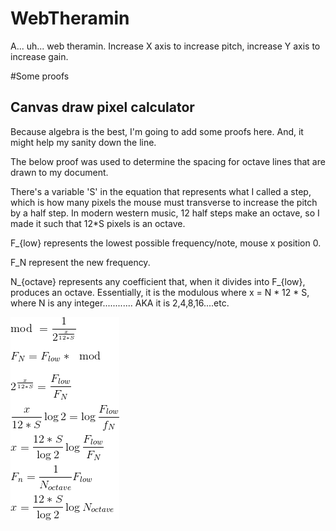 # WebTheramin
A... uh... web theramin. Increase X axis to increase pitch, increase Y axis to increase gain.



#Some proofs
## Canvas draw pixel calculator

Because algebra is the best, I'm going to add some proofs here. And, it might help my sanity down the line.

The below proof was used to determine the spacing for octave lines that are drawn to my document.

There's a variable 'S' in the equation that represents what I called a step,
which is how many pixels the mouse must transverse to increase the pitch by a half step.
In modern western music, 12 half steps make an octave, so I made it such that 12*S pixels is an octave.

F_{low} represents the lowest possible frequency/note, mouse x position 0.

F_N represent the new frequency.

N_{octave} represents any coefficient that, when it divides into F_{low}, produces an octave.
Essentially, it is the modulous where x = N * 12 * S, where N is any integer............ AKA it is 2,4,8,16....etc.





![Alt Text](https://github.com/C-Powers/WebTheramin/raw/master/images/CodeCogsEqn.gif)
